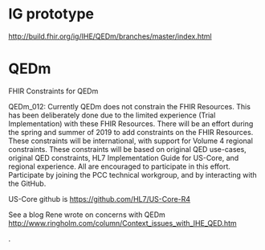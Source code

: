 # IG prototype

http://build.fhir.org/ig/IHE/QEDm/branches/master/index.html


# QEDm
FHIR Constraints for QEDm

QEDm_012: Currently QEDm does not constrain the FHIR Resources. This has been deliberately done due to the limited experience (Trial Implementation) with these FHIR Resources. There will be an effort during the spring and summer of 2019 to add constraints on the FHIR Resources. These constraints will be international, with support for Volume 4 regional constraints. These constraints will be based on original QED use-cases, original QED constraints, HL7 Implementation Guide for US-Core, and regional experience. All are encouraged to participate in this effort. Participate by joining the PCC technical workgroup, and by interacting with the GitHub.

US-Core github is https://github.com/HL7/US-Core-R4

See a blog Rene wrote on concerns with QEDm http://www.ringholm.com/column/Context_issues_with_IHE_QED.htm

.

